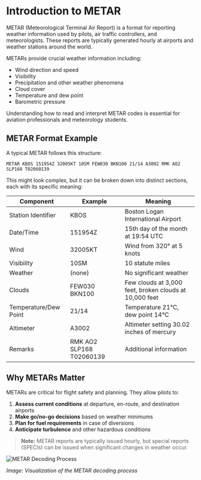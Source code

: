 # Introduction to METAR

METAR (Meteorological Terminal Air Report) is a format for reporting weather information used by pilots, air traffic controllers, and meteorologists. These reports are typically generated hourly at airports and weather stations around the world.

METARs provide crucial weather information including:
- Wind direction and speed
- Visibility
- Precipitation and other weather phenomena
- Cloud cover
- Temperature and dew point
- Barometric pressure

Understanding how to read and interpret METAR codes is essential for aviation professionals and meteorology students.

## METAR Format Example

A typical METAR follows this structure:

```
METAR KBOS 151954Z 32005KT 10SM FEW030 BKN100 21/14 A3002 RMK AO2 SLP168 T02060139
```

This might look complex, but it can be broken down into distinct sections, each with its specific meaning:

| Component | Example | Meaning |
|-----------|---------|---------|
| Station Identifier | KBOS | Boston Logan International Airport |
| Date/Time | 151954Z | 15th day of the month at 19:54 UTC |
| Wind | 32005KT | Wind from 320° at 5 knots |
| Visibility | 10SM | 10 statute miles |
| Weather | (none) | No significant weather |
| Clouds | FEW030 BKN100 | Few clouds at 3,000 feet, broken clouds at 10,000 feet |
| Temperature/Dew Point | 21/14 | Temperature 21°C, dew point 14°C |
| Altimeter | A3002 | Altimeter setting 30.02 inches of mercury |
| Remarks | RMK AO2 SLP168 T02060139 | Additional information |

## Why METARs Matter

METARs are critical for flight safety and planning. They allow pilots to:

1. **Assess current conditions** at departure, en-route, and destination airports
2. **Make go/no-go decisions** based on weather minimums
3. **Plan for fuel requirements** in case of diversions
4. **Anticipate turbulence** and other hazardous conditions

> **Note:** METAR reports are typically issued hourly, but special reports (SPECIs) can be issued when significant changes in weather occur.

![METAR Decoding Process](/public/metar-example.png)

*Image: Visualization of the METAR decoding process*